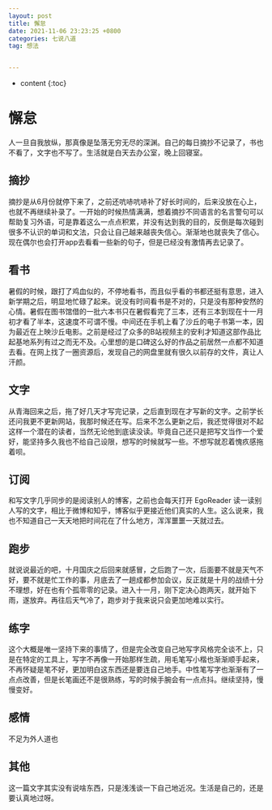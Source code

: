```yaml
---
layout: post
title: 懈怠
date: 2021-11-06 23:23:25 +0800
categories: 七说八道
tag: 想法


---
```


* content
{:toc}


# 懈怠

人一旦自我放纵，那真像是坠落无穷无尽的深渊。自己的每日摘抄不记录了，书也不看了，文字也不写了。生活就是白天去办公室，晚上回寝室。

## 摘抄

摘抄是从6月份就停下来了，之前还吭哧吭哧补了好长时间的，后来没放在心上，也就不再继续补录了。一开始的时候热情满满，想着摘抄不同语言的名言警句可以帮助复习外语，可是靠着这么一点点积累，并没有达到我的目的，反倒是每次碰到很多不认识的单词和文法，只会让自己越来越丧失信心。渐渐地也就丧失了信心。现在偶尔也会打开app去看看一些新的句子，但是已经没有激情再去记录了。

## 看书

暑假的时候，跟打了鸡血似的，不停地看书，而且似乎看的书都还挺有意思，进入新学期之后，明显地忙碌了起来。说没有时间看书是不对的，只是没有那种安然的心情。暑假在图书馆借的一批六本书只在暑假看完了三本，还有三本到现在十一月初才看了半本，这速度不可谓不慢。中间还在手机上看了沙丘的电子书第一本，因为最近在上映沙丘电影。之前是经过了众多的B站视频主的安利才知道这部作品比起基地系列有过之而无不及。心里想的是口碑这么好的作品之前居然一点都不知道去看。在网上找了一圈资源后，发现自己的网盘里就有很久以前存的文件，真让人汗颜。

## 文字

从青海回来之后，拖了好几天才写完记录，之后直到现在才写新的文字。之前学长还问我更不更新网站，我那时候还在写。后来不怎么更新之后，我还觉得很对不起这样一个潜在的读者，当然无论他到底读没读。毕竟自己还只是把写文当作一个爱好，能坚持多久我也不给自己设限，想写的时候就写一些。不想写就忍着愧疚感拖着呗。

## 订阅

和写文字几乎同步的是阅读别人的博客，之前也会每天打开 EgoReader 读一读别人写的文字，相比于微博和知乎，博客似乎更接近他们真实的人生。这么说来，我也不知道自己一天天地把时间花在了什么地方，浑浑噩噩一天就过去。

## 跑步

就说说最近的吧，十月国庆之后回来就感冒，之后跑了一次，后面要不就是天气不好，要不就是忙工作的事，月底去了一趟成都参加会议，反正就是十月的战绩十分不理想，好在也有个孤零零的记录。进入十一月，刚下定决心跑两天，就开始下雨，遂放弃。再往后天气冷了，跑步对于我来说只会更加地难以实行。

## 练字

这个大概是唯一坚持下来的事情了，但是完全改变自己地写字风格完全谈不上，只是在特定的工具上，写字不再像一开始那样生疏，用毛笔写小楷也渐渐顺手起来，不再怀疑是笔不好，更加明白这东西还是要连自己地手。中性笔写字也渐渐有了一点点改善，但是长笔画还不是很熟练，写的时候手腕会有一点点抖。继续坚持，慢慢变好。

## 感情

不足为外人道也

## 其他

这一篇文字其实没有说啥东西，只是浅浅谈一下自己地近况。生活是自己的，还是要认真地过呀。